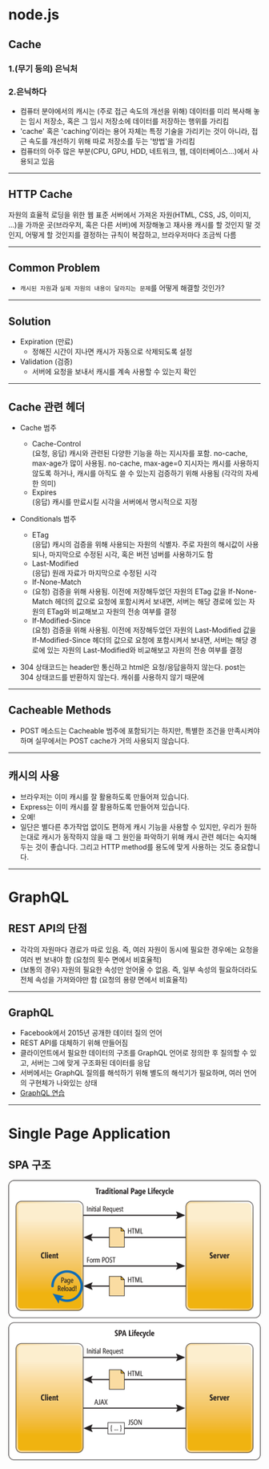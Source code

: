 # node.js

## Cache

### 1.(무기 등의) 은닉처

### 2.은닉하다

- 컴퓨터 분야에서의 캐시는 (주로 접근 속도의 개선을 위해) 데이터를 미리 복사해 놓는 임시 저장소, 혹은 그 임시 저장소에 데이터를 저장하는 행위를 가리킴
- 'cache' 혹은 'caching'이라는 용어 자체는 특정 기술을 가리키는 것이 아니라, 접근 속도를 개선하기 위해 따로 저장소를 두는 '방법'을 가리킴
- 컴퓨터의 아주 많은 부분(CPU, GPU, HDD, 네트워크, 웹, 데이터베이스...)에서 사용되고 있음

---

## HTTP Cache

자원의 효율적 로딩을 위한 웹 표준
서버에서 가져온 자원(HTML, CSS, JS, 이미지, ...)을 가까운 곳(브라우저, 혹은 다른 서버)에 저장해놓고 재사용
캐시를 할 것인지 말 것인지, 어떻게 할 것인지를 결정하는 규칙이 복잡하고, 브라우저마다 조금씩 다름

---

## Common Problem

- `캐시된 자원`과 `실제 자원의 내용이 달라지는 문제`를 
어떻게 해결할 것인가?

---

## Solution

- Expiration (만료)
  - 정해진 시간이 지나면 캐시가 자동으로 삭제되도록 설정
- Validation (검증)
  - 서버에 요청을 보내서 캐시를 계속 사용할 수 있는지 확인

---

## Cache 관련 헤더

- Cache 범주
  - Cache-Control  
    (요청, 응답) 캐시와 관련된 다양한 기능을 하는 지시자를 포함. no-cache, max-age가 많이 사용됨. no-cache, max-age=0 지시자는 캐시를 사용하지 않도록 하거나, 캐시를 아직도 쓸 수 있는지 검증하기 위해 사용됨 (각각의 자세한 의미)
  - Expires  
  (응답) 캐시를 만료시킬 시각을 서버에서 명시적으로 지정
- Conditionals 범주
  - ETag  
  (응답) 캐시의 검증을 위해 사용되는 자원의 식별자. 주로 자원의 해시값이 사용되나, 마지막으로 수정된 시각, 혹은 버전 넘버를 사용하기도 함
  - Last-Modified  
  (응답) 원래 자료가 마지막으로 수정된 시각
  - If-None-Match  
  - (요청) 검증을 위해 사용됨. 이전에 저장해두었던 자원의 ETag 값을 If-None-Match 헤더의 값으로 요청에 포함시켜서 보내면, 서버는 해당 경로에 있는 자원의 ETag와 비교해보고 자원의 전송 여부를 결정
  - If-Modified-Since  
  (요청) 검증을 위해 사용됨. 이전에 저장해두었던 자원의 Last-Modified 값을 If-Modified-Since 헤더의 값으로 요청에 포함시켜서 보내면, 서버는 해당 경로에 있는 자원의 Last-Modified와 비교해보고 자원의 전송 여부를 결정

- 304 상태코드는 header만 통신하고 html은 요청/응답을하지 않는다. post는 304 상태코드를 반환하지 않는다. 캐쉬를 사용하지 않기 때문에

---

## Cacheable Methods

- POST 메소드는 Cacheable 범주에 포함되기는 하지만, 특별한 조건을 만족시켜야 하며 실무에서는 POST cache가 거의 사용되지 않습니다.

---

## 캐시의 사용

- 브라우저는 이미 캐시를 잘 활용하도록 만들어져 있습니다.
- Express는 이미 캐시를 잘 활용하도록 만들어져 있습니다.
- 오예!
- 일단은 별다른 추가작업 없이도 편하게 캐시 기능을 사용할 수 있지만, 우리가 원하는대로 캐시가 동작하지 않을 때 그 원인을 파악하기 위해 캐시 관련 헤더는 숙지해두는 것이 좋습니다. 그리고 HTTP method를 용도에 맞게 사용하는 것도 중요합니다.

---

# GraphQL

## REST API의 단점

- 각각의 자원마다 경로가 따로 있음. 즉, 여러 자원이 동시에 필요한 경우에는 요청을 여러 번 보내야 함 (요청의 횟수 면에서 비효율적)
- (보통의 경우) 자원의 필요한 속성만 얻어올 수 없음. 즉, 일부 속성의 필요하더라도 전체 속성을 가져와야만 함 (요청의 용량 면에서 비효율적)

---

## GraphQL

- Facebook에서 2015년 공개한 데이터 질의 언어
- REST API를 대체하기 위해 만들어짐
- 클라이언트에서 필요한 데이터의 구조를 GraphQL 언어로 정의한 후 질의할 수 있고, 서버는 그에 맞게 구조화된 데이터를 응답
- 서버에서는 GraphQL 질의를 해석하기 위해 별도의 해석기가 필요하며, 여러 언어의 구현체가 나와있는 상태
- [GraphQL 연습](https://developer.github.com/v4/explorer)
---

# Single Page Application

## SPA 구조

![](img/IC690875.png)
